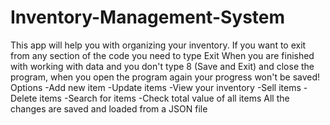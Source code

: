 # Inventory-Management-System
This app will help you with organizing your inventory.
If you want to exit from any section of the code you need to type Exit
When you are finished with working with data and you don't type 8 (Save and Exit) and close the program,
when you open the program again your progress won't be saved!
Options
-Add new item
-Update items
-View your inventory
-Sell items
-Delete items
-Search for items
-Check total value of all items
All the changes are saved and loaded from a JSON file
